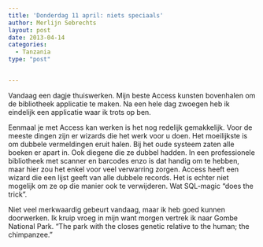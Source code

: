 ```yaml
---
title: 'Donderdag 11 april: niets speciaals'
author: Merlijn Sebrechts
layout: post
date: 2013-04-14
categories:
  - Tanzania
type: "post"


---
```

Vandaag een dagje thuiswerken. Mijn beste Access kunsten bovenhalen om de bibliotheek applicatie te maken. Na een hele dag zwoegen heb ik eindelijk een applicatie waar ik trots op ben.

Eenmaal je met Access kan werken is het nog redelijk gemakkelijk. Voor de meeste dingen zijn er wizards die het werk voor u doen. Het moeilijkste is om dubbele vermeldingen eruit halen. Bij het oude systeem zaten alle boeken er apart in. Ook diegene die ze dubbel hadden. In een professionele bibliotheek met scanner en barcodes enzo is dat handig om te hebben, maar hier zou het enkel voor veel verwarring zorgen. Access heeft een wizard die een lijst geeft van alle dubbele records. Het is echter niet mogelijk om ze op die manier ook te verwijderen. Wat SQL-magic &#8220;does the trick&#8221;.

Niet veel merkwaardig gebeurt vandaag, maar ik heb goed kunnen doorwerken. Ik kruip vroeg in mijn want morgen vertrek ik naar Gombe National Park. &#8220;The park with the closes genetic relative to the human; the chimpanzee.&#8221;
